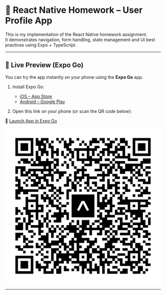 # 📱 React Native Homework – User Profile App

This is my implementation of the React Native homework assignment.  
It demonstrates navigation, form handling, state management and UI best practices using Expo + TypeScript.

---

## 🚀 Live Preview (Expo Go)

You can try the app instantly on your phone using the **Expo Go** app.

1. Install Expo Go:
    - [iOS – App Store](https://apps.apple.com/app/expo-go/id982107779)
    - [Android – Google Play](https://play.google.com/store/apps/details?id=host.exp.exponent)

2. Open this link on your phone (or scan the QR code below):

🔗 [Launch App in Expo Go](https://expo.dev/preview/update?message=Initial+commit%0A%0AGenerated+by+create-expo-app+3.4.2.&updateRuntimeVersion=1.0.0&createdAt=2025-07-12T05%3A50%3A05.571Z&slug=exp&projectId=fd2503fb-f76a-41e7-abc6-bf56ca12b792&group=23533f0d-bbbb-405e-848e-a2dbf32e9e25)

![qr-code](assets/qr-code.svg)

---
